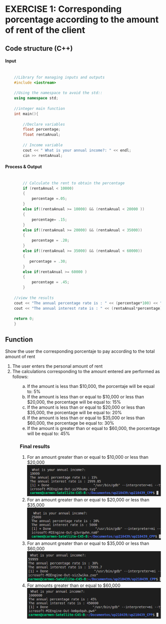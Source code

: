 
<h1 align="left"> 
EXERCISE 1: Corresponding porcentage according to the amount of rent of the client
<h2> Code structure (C++)</h2>
<div><h4>Input</h4></div>

```c++

    //Library for managing inputs and outputs
    #include <iostream> 

    //Using the namespace to avoid the std::
    using namespace std;

    //integer main function
    int main(){
    
        //Declare variables
        float percentage;
        float rentaAnual;

        // Income variable
        cout << " What is your annual income?: " << endl;
        cin >> rentaAnual;

 ```
 
 <div><h4>Process & Output </h4></div>


```c++

        // Calculate the rent to obtain the percentage
        if (rentaAnual < 10000)
        {
            percentage =.05;
        }
        else if((rentaAnual >= 10000) && (rentaAnual < 20000 ))
        {
            percentage= .15;
        }
        else if((rentaAnual >= 20000) && (rentaAnual < 35000))
        {
            percentage = .20;
        }
        else if((rentaAnual >= 35000) && (rentaAnual < 60000))
        {
           percentage = .30;
        }
        else if(rentaAnual >= 60000 )
        {
            percentage = .45;
        }
    
    //view the results 
    cout << "The annual percentage rate is : " << (percentage*100) << "%" << endl;
    cout << "The annual interest rate is : " << (rentaAnual*percentage) << endl;

    return 0;
    }

```

## Function
<p> Show the user the corresponding porcentaje to pay according to the total amount of rent </p>
<ol>
<li>The user enters the personal amount of rent
<li>The calculations corresponding to the amount entered are performed as follows:
<ol>
<ol type="a">
<li>If the amount is less than $10,000, the porcentaje will be equal to: 5%
<li>If the amount is less than or equal to $10,000 or less than $20,000, the porcentage will be equal to: 15%
<li>If the amount is less than or equal to $20,000 or less than $35,000, the porcentage will be equal to: 20%
<li>If the amount is less than or equal to $35,000 or less than $60,000, the porcentage be equal to: 30%
<li>If the amount is greater than or equal to $60,000, the porcentage will be equal to: 45%
</ol>

<h3> Final results</h3>
<ol type="A>
<li>For amount less than $10,000        
    <img src="up210439_CPP/../../capt/renta1.png">
<li>For an amount greater than or equal to $10,000 or less than $20,000
    <img src="up210439_CPP/../../capt/renta3.png">  
<li>For an amount greater than or equal to $20,000 or less than $35,000
    <img src="up210439_CPP/../../capt/renta4.png">   
<li>For an amount greater than or equal to $35,000 or less than $60,000
    <img src="up210439_CPP/../../capt/renta5.png">  
<li>For amounts greater than or equal to $60,000</li>
    <img src="up210439_CPP/../../capt/renta2.png">
                                                 
</ol>
 
 <br><br><br>                                                 
